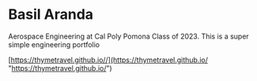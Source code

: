 # Basil Aranda
Aerospace Engineering at Cal Poly Pomona Class of 2023. This is a super simple engineering portfolio



[https://thymetravel.github.io//](https://thymetravel.github.io/ "https://thymetravel.github.io/")
